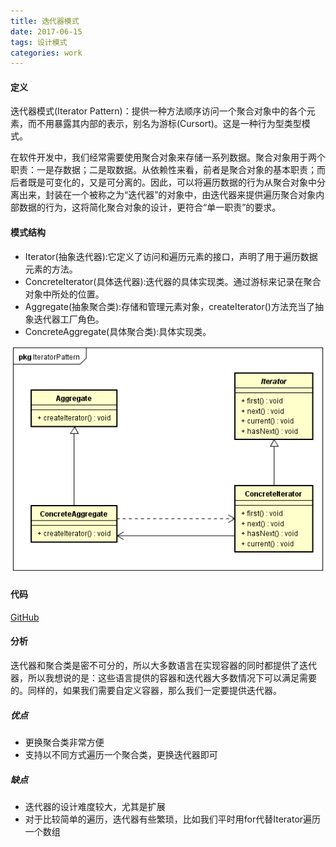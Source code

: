 ```yaml
---
title: 迭代器模式
date: 2017-06-15
tags: 设计模式
categories: work
---
```


#### 定义 ####

迭代器模式(Iterator Pattern)：提供一种方法顺序访问一个聚合对象中的各个元素，而不用暴露其内部的表示，别名为游标(Cursort)。这是一种行为型类型模式。

在软件开发中，我们经常需要使用聚合对象来存储一系列数据。聚合对象用于两个职责：一是存数据；二是取数据。从依赖性来看，前者是聚合对象的基本职责；而后者既是可变化的，又是可分离的。因此，可以将遍历数据的行为从聚合对象中分离出来，封装在一个被称之为“迭代器”的对象中，由迭代器来提供遍历聚合对象内部数据的行为，这将简化聚合对象的设计，更符合“单一职责”的要求。
 
#### 模式结构 ####

- Iterator(抽象迭代器):它定义了访问和遍历元素的接口，声明了用于遍历数据元素的方法。
- ConcreteIterator(具体迭代器):迭代器的具体实现类。通过游标来记录在聚合对象中所处的位置。
- Aggregate(抽象聚合类):存储和管理元素对象，createIterator()方法充当了抽象迭代器工厂角色。
- ConcreteAggregate(具体聚合类):具体实现类。
 
![类图](/images/iterator_pattern_class_diagram.png)

#### 代码 ####

[GitHub](https://github.com/xusx1024/DesignPatternDemoCode/tree/master/IteratorPattern)

#### 分析 ####

迭代器和聚合类是密不可分的，所以大多数语言在实现容器的同时都提供了迭代器，所以我想说的是：这些语言提供的容器和迭代器大多数情况下可以满足需要的。同样的，如果我们需要自定义容器，那么我们一定要提供迭代器。

##### 优点 #####

- 更换聚合类非常方便
- 支持以不同方式遍历一个聚合类，更换迭代器即可

##### 缺点 #####

- 迭代器的设计难度较大，尤其是扩展
- 对于比较简单的遍历，迭代器有些繁琐，比如我们平时用for代替Iterator遍历一个数组


